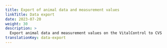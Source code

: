 ```yaml
---
title: Export of animal data and measurement values
linkTitle: Data export
date: 2023-07-20
weight: 30
description: >
  Export animal data and measurement values on the VitalControl to CVS data files.
translationKey: data-export  
---
```

